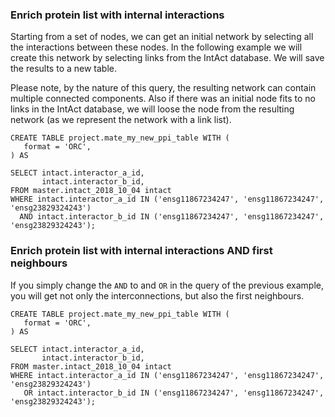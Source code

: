 
### Enrich protein list with internal interactions

Starting from a set of nodes, we can get an initial network by selecting all the interactions between 
these nodes. In the following example we will create this network by selecting links from the IntAct 
database. We will save the results to a new table.

Please note, by the nature of this query, the resulting network can contain multiple connected 
components. Also if there was an initial node fits to no links in the IntAct database, we will
loose the node from the resulting network (as we represent the network with a link list).


```$sql
CREATE TABLE project.mate_my_new_ppi_table WITH (
   format = 'ORC',
) AS

SELECT intact.interactor_a_id, 
       intact.interactor_b_id, 
FROM master.intact_2018_10_04 intact
WHERE intact.interactor_a_id IN ('ensg11867234247', 'ensg11867234247', 'ensg23829324243') 
  AND intact.interactor_b_id IN ('ensg11867234247', 'ensg11867234247', 'ensg23829324243');
```

### Enrich protein list with internal interactions AND first neighbours

If you simply change the `AND` to and `OR` in the query of the previous example, you will get 
not only the interconnections, but also the first neighbours. 


```$sql
CREATE TABLE project.mate_my_new_ppi_table WITH (
   format = 'ORC',
) AS

SELECT intact.interactor_a_id, 
       intact.interactor_b_id, 
FROM master.intact_2018_10_04 intact
WHERE intact.interactor_a_id IN ('ensg11867234247', 'ensg11867234247', 'ensg23829324243') 
   OR intact.interactor_b_id IN ('ensg11867234247', 'ensg11867234247', 'ensg23829324243');
```



